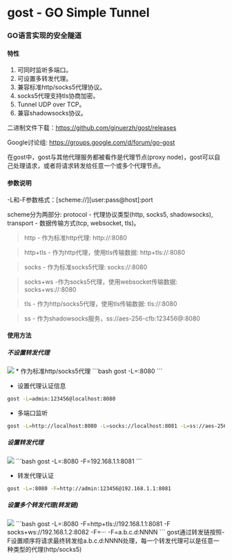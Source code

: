 gost - GO Simple Tunnel
====

### GO语言实现的安全隧道

#### 特性
1. 可同时监听多端口。
2. 可设置多转发代理。
3. 兼容标准http/socks5代理协议。
4. socks5代理支持tls协商加密。
4. Tunnel UDP over TCP。
6. 兼容shadowsocks协议。

二进制文件下载：https://github.com/ginuerzh/gost/releases

Google讨论组: https://groups.google.com/d/forum/go-gost

在gost中，gost与其他代理服务都被看作是代理节点(proxy node)，gost可以自己处理请求，或者将请求转发给任意一个或多个代理节点。

#### 参数说明

-L和-F参数格式：[scheme://][user:pass@host]:port

scheme分为两部分: protocol - 代理协议类型(http, socks5, shadowsocks), transport - 数据传输方式(tcp, websocket, tls)。

> http - 作为标准http代理: http://:8080

> http+tls - 作为http代理，使用tls传输数据: http+tls://:8080

> socks - 作为标准socks5代理: socks://:8080

> socks+ws -作为socks5代理，使用websocket传输数据: socks+ws://:8080

> tls - 作为http/socks5代理，使用tls传输数据: tls://:8080

> ss - 作为shadowsocks服务，ss://aes-256-cfb:123456@:8080

#### 使用方法

##### 不设置转发代理

<img src="https://ginuerzh.github.io/images/gost_01.png" />
* 作为标准http/socks5代理
```bash
gost -L=:8080
```

* 设置代理认证信息
```bash
gost -L=admin:123456@localhost:8080
```

* 多端口监听
```bash
gost -L=http://localhost:8080 -L=socks://localhost:8081 -L=ss://aes-256-cfb:123456@:8082
```

##### 设置转发代理

<img src="https://ginuerzh.github.io/images/gost_02.png" />
```bash
gost -L=:8080 -F=192.168.1.1:8081
```

* 转发代理认证
```bash
gost -L=:8080 -F=http://admin:123456@192.168.1.1:8081
```

##### 设置多个转发代理(转发链)

<img src="https://ginuerzh.github.io/images/gost_03.png" />
```bash
gost -L=:8080 -F=http+tls://192.168.1.1:8081 -F socks+ws://192.168.1.2:8082 -F=··· -F=a.b.c.d:NNNN
```
gost通过转发链按照-F设置顺序将请求最终转发给a.b.c.d:NNNN处理，每一个转发代理可以是任意一种类型的代理(http/socks5)



